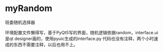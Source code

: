 # myRandom
班委随机选择器

环境配置文件懒得写，基于PyQt5写的界面，随机逻辑依据random，interface.ui是qt designer画的，使用pyuic生成的interface.py
代码也没有注释，两个小时速成的东西不需要注释，以后也用不上。
